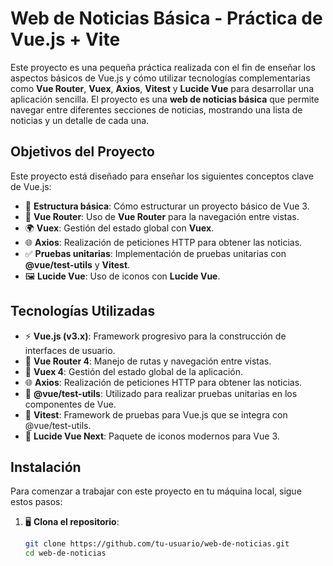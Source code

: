 # Web de Noticias Básica - Práctica de Vue.js + Vite

Este proyecto es una pequeña práctica realizada con el fin de enseñar los aspectos básicos de Vue.js y cómo utilizar tecnologías complementarias como **Vue Router**, **Vuex**, **Axios**, **Vitest** y **Lucide Vue** para desarrollar una aplicación sencilla. El proyecto es una **web de noticias básica** que permite navegar entre diferentes secciones de noticias, mostrando una lista de noticias y un detalle de cada una.

## Objetivos del Proyecto

Este proyecto está diseñado para enseñar los siguientes conceptos clave de Vue.js:

- 📁 **Estructura básica**: Cómo estructurar un proyecto básico de Vue 3.
- 🔗 **Vue Router**: Uso de **Vue Router** para la navegación entre vistas.
- 🌍 **Vuex**: Gestión del estado global con **Vuex**.
- 🌐 **Axios**: Realización de peticiones HTTP para obtener las noticias.
- ✅ **Pruebas unitarias**: Implementación de pruebas unitarias con **@vue/test-utils** y **Vitest**.
- 🖼️ **Lucide Vue**: Uso de iconos con **Lucide Vue**.

## Tecnologías Utilizadas

- ⚡ **Vue.js (v3.x)**: Framework progresivo para la construcción de interfaces de usuario.
- 🔄 **Vue Router 4**: Manejo de rutas y navegación entre vistas.
- 🧠 **Vuex 4**: Gestión del estado global de la aplicación.
- 🌐 **Axios**: Realización de peticiones HTTP para obtener las noticias.
- 🔧 **@vue/test-utils**: Utilizado para realizar pruebas unitarias en los componentes de Vue.
- 🧪 **Vitest**: Framework de pruebas para Vue.js que se integra con @vue/test-utils.
- 🎨 **Lucide Vue Next**: Paquete de iconos modernos para Vue 3.

## Instalación

Para comenzar a trabajar con este proyecto en tu máquina local, sigue estos pasos:

1. 🖥️ **Clona el repositorio**:

   ```bash
   git clone https://github.com/tu-usuario/web-de-noticias.git
   cd web-de-noticias
